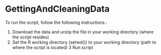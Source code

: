 # GettingAndCleaningData

To run the script, follow the following instructions :
1. Download the data and unzip the file in your working directory (where the script resides)
2. Set the R working directory (setwd()) to your working directory (path to where the script is located)
3 Run script
